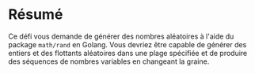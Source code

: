 # Résumé

Ce défi vous demande de générer des nombres aléatoires à l'aide du package `math/rand` en Golang. Vous devriez être capable de générer des entiers et des flottants aléatoires dans une plage spécifiée et de produire des séquences de nombres variables en changeant la graine.
